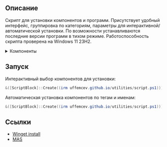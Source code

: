 ## Описание
Скрипт для установки компонентов и программ. Присутствует удобный интерфейс, группировка по категориям, параметры для интерактивной/автоматической установки. По возможности устанавливаются последние версии программ в тихом режиме. Работоспособность скрипта проверена на Windows 11 23H2.

<details>
	<summary>Компоненты</summary>
	<table>
		<thead>
			<tr>
				<th align="center">Тег</th>
				<th align="center">Имя</th>
				<th align="center" width="450px">Описание</th>
				<th align="center" width="450px">Ссылка</th>
			</tr>
		</thead>
		<tbody>
			<tr>
				<td>All</td>
				<td>all</td>
				<td>Установить всё</td>
				<td></td>
			</tr>
			<tr>
				<td>Tweaks</td>
				<td>dns</td>
				<td>Cloudflare DOH</td>
				<td></td>
			</tr>
			<tr>
				<td></td>
				<td>dpi</td>
				<td>GoodbyeDPI режим 5</td>
				<td>https://github.com/ValdikSS/GoodbyeDPI</td>
			</tr>
			<tr>
				<td></td>
    				<td>sophia</td>
				<td>SophiApp Tweaker portable</td>
				<td>https://github.com/Sophia-Community/SophiApp</td>
			</tr>
			<tr>
				<td></td>
    				<td>redirect</td>
				<td>MSEdgeRedirect</td>
   				<td>https://github.com/rcmaehl/MSEdgeRedirect</td>
			</tr>
			<tr>
				<td>Programs</td>
				<td>gdrive</td>
				<td>Google Drive</td>
				<td></td>
			</tr>
			<tr>
				<td></td>
				<td>adguard</td>
				<td>AdGuard</td>
				<td></td>
			</tr>
			<tr>
				<td></td>
				<td>office</td>
				<td>Office, Word, Excel licensed</td>
				<td>https://github.com/farag2/Office</td>
			</tr>
			<tr>
				<td></td>
				<td>qbit</td>
				<td>qBittorrent</td>
				<td></td>
			</tr>
			<tr>
				<td></td>
				<td>spotx</td>
				<td>SpotX - modified Spotify app</td>
				<td>https://github.com/amd64fox/SpotX</td>
			</tr>
			<tr>
				<td></td>
				<td>signal</td>
				<td>SignalRGB</td>				
				<td></td>
			</tr>
			<tr>
				<td></td>
				<td>zip</td>
				<td>7-zip</td>
				<td></td>
			</tr>
			<tr>
				<td></td>
				<td>steam</td>
				<td>Steam</td>				
				<td></td>
			</tr>
			<tr>
				<td></td>
				<td>codec</td>
				<td>K-Lite Codec Pack Full</td>
				<td></td>
			</tr>
			<tr>
				<td></td>
				<td>vencord</td>
				<td>Vencord - modified Discord app</td>				
				<td>https://github.com/Vendicated/Vencord</td>
			</tr>
			<tr>
				<td></td>
				<td>chrome</td>
				<td>Google Chrome</td>
				<td></td>
			</tr>
			<tr>
				<td>System</td>
				<td>nvidia</td>
				<td>NVCleanstall</td>
				<td></td>
			</tr>
			<tr>
				<td>Other</td>
				<td>win</td>
				<td>Win 11 23H2 iso folder</td>
				<td></td>
			</tr>
			<tr>
				<td></td>
				<td>rufus</td>
				<td>Rufus portable</td>				
				<td>https://github.com/pbatard/rufus</td>
			</tr>
		</tbody>
	</table>
</details>

## Запуск
Интерактивный выбор компонентов для установки:
```powershell
&([ScriptBlock]::Create((irm uffemcev.github.io/utilities/script.ps1)))
```
Автоматическая установка компонентов по тегам и именам:
```powershell
&([ScriptBlock]::Create((irm uffemcev.github.io/utilities/script.ps1))) system other office chrome
```

## Ссылки
* [Winget install](https://github.com/asheroto/winget-install)
* [MAS](https://github.com/massgravel/Microsoft-Activation-Scripts)
